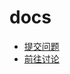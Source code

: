 # docs

- [提交问题](https://github.com/caitouyun/docs/issues)
- [前往讨论](https://github.com/caitouyun/docs/discussions)
